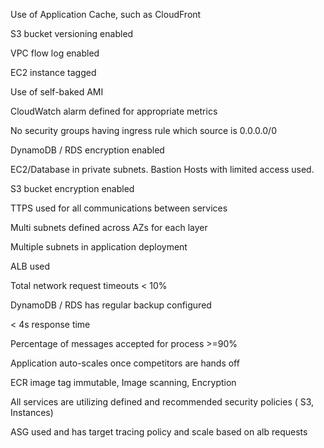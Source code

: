 Use of Application Cache, such as CloudFront

S3 bucket versioning enabled

VPC flow log enabled

EC2 instance tagged

Use of self-baked AMI

CloudWatch alarm defined for appropriate metrics

No security groups having ingress rule which source is 0.0.0.0/0

DynamoDB / RDS encryption enabled

EC2/Database in private subnets. Bastion Hosts with limited access used.

S3 bucket encryption enabled

TTPS used for all communications between services

Multi subnets defined across AZs for each layer

Multiple subnets in application deployment

ALB used

Total network request timeouts < 10% 

DynamoDB / RDS has regular backup configured

< 4s response time

Percentage of messages accepted for process >=90%

Application auto-scales once competitors are hands off

ECR image tag immutable, Image scanning, Encryption

All services are utilizing defined and recommended security policies ( S3, Instances)

ASG used and has target tracing policy and scale based on alb requests